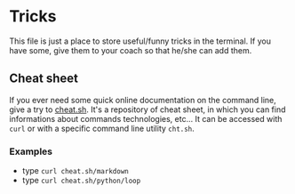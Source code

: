 # Tricks

This file is just a place to store useful/funny tricks in the terminal. If you
have some, give them to your coach so that he/she can add them.


## Cheat sheet

If you ever need some quick online documentation on the command line, give a try
to [cheat.sh](https://github.com/chubin/cheat.sh). It's a repository of cheat
sheet, in which you can find informations about commands technologies, etc... It
can be accessed with `curl` or with a specific command line utility `cht.sh`.

### Examples
* type `curl cheat.sh/markdown`
* type `curl cheat.sh/python/loop`

